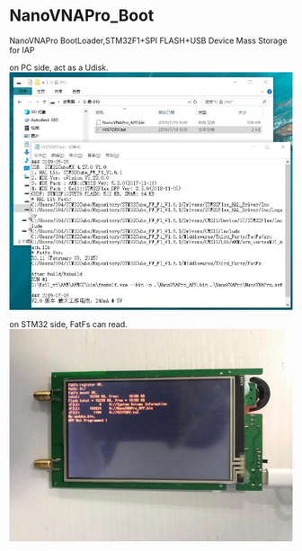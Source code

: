 # NanoVNAPro_Boot
NanoVNAPro BootLoader,STM32F1+SPI FLASH+USB Device Mass Storage for IAP

on PC side, act as a Udisk.
![PC Udisk](/Img/PC.jpg)

on STM32 side, FatFs can read.
![FatFs](/Img/STM32.jpg)